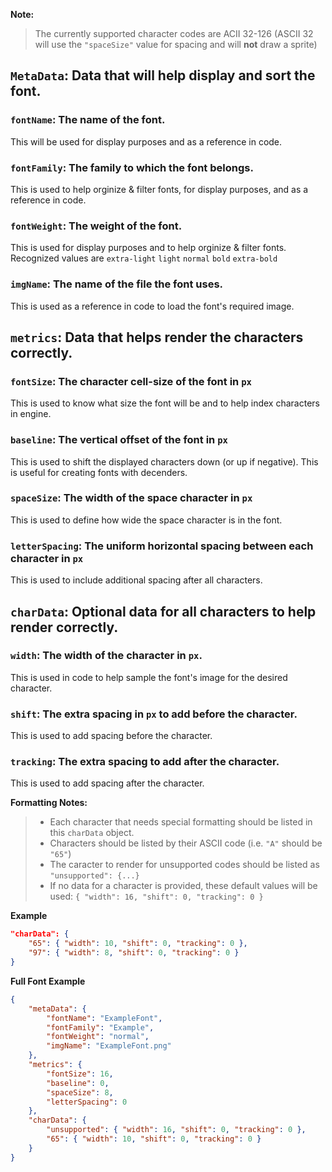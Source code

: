 **Note:**
>The currently supported character codes are ACII 32-126 (ASCII 32 will use the `"spaceSize"` value for spacing and will **not** draw a sprite)

## `MetaData`: Data that will help display and sort the font.

### `fontName`: The name of the font.
This will be used for display purposes and as a reference in code.

### `fontFamily`: The family to which the font belongs.
This is used to help orginize & filter fonts, for display purposes, and as a reference in code.

### `fontWeight`: The weight of the font.
This is used for display purposes and to help orginize & filter fonts.
Recognized values are `extra-light` `light` `normal` `bold` `extra-bold`

### `imgName`: The name of the file the font uses.
This is used as a reference in code to load the font's required image.

## `metrics`: Data that helps render the characters correctly.

### `fontSize`: The character cell-size of the font in `px`
This is used to know what size the font will be and to help index characters in engine.

### `baseline`: The vertical offset of the font in `px`
This is used to shift the displayed characters down (or up if negative). This is useful for creating fonts with decenders.

### `spaceSize`: The width of the space character in `px`
This is used to define how wide the space character is in the font.

### `letterSpacing`: The uniform horizontal spacing between each character in `px`
This is used to include additional spacing after all characters.

## `charData`: Optional data for all characters to help render correctly.

### `width`: The width of the character in `px`.
This is used in code to help sample the font's image for the desired character.

### `shift`: The extra spacing in `px` to add before the character.
This is used to add spacing before the character.

### `tracking`: The extra spacing to add after the character.
This is used to add spacing after the character.

**Formatting Notes:**
>- Each character that needs special formatting should be listed in this `charData` object.
>- Characters should be listed by their ASCII code (i.e. `"A"` should be `"65"`)
>- The caracter to render for unsupported codes should be listed as `"unsupported": {...}`
>- If no data for a character is provided, these default values will be used: `{ "width": 16, "shift": 0, "tracking": 0 }`

**Example**
```json
"charData": {
    "65": { "width": 10, "shift": 0, "tracking": 0 },
    "97": { "width": 8, "shift": 0, "tracking": 0 }
}
```

**Full Font Example**
```json
{
    "metaData": {
        "fontName": "ExampleFont",
        "fontFamily": "Example",
        "fontWeight": "normal",
        "imgName": "ExampleFont.png"
    },
    "metrics": {
        "fontSize": 16,
        "baseline": 0,
        "spaceSize": 8,
        "letterSpacing": 0
    },
    "charData": {
        "unsupported": { "width": 16, "shift": 0, "tracking": 0 },
        "65": { "width": 10, "shift": 0, "tracking": 0 }
    }
}
```